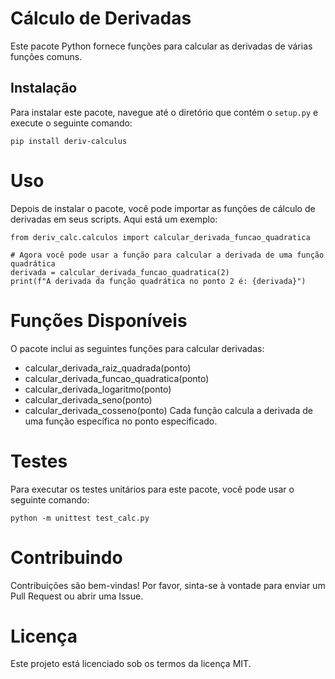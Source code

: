 # Cálculo de Derivadas

Este pacote Python fornece funções para calcular as derivadas de várias funções comuns.

## Instalação

Para instalar este pacote, navegue até o diretório que contém o `setup.py` e execute o seguinte comando:

```
pip install deriv-calculus

```

# Uso

Depois de instalar o pacote, você pode importar as funções de cálculo de derivadas em seus scripts. Aqui está um exemplo:
```
from deriv_calc.calculos import calcular_derivada_funcao_quadratica

# Agora você pode usar a função para calcular a derivada de uma função quadrática
derivada = calcular_derivada_funcao_quadratica(2)
print(f"A derivada da função quadrática no ponto 2 é: {derivada}")
```

# Funções Disponíveis
O pacote inclui as seguintes funções para calcular derivadas:

- calcular_derivada_raiz_quadrada(ponto)
- calcular_derivada_funcao_quadratica(ponto)
- calcular_derivada_logaritmo(ponto)
- calcular_derivada_seno(ponto)
- calcular_derivada_cosseno(ponto)
Cada função calcula a derivada de uma função específica no ponto especificado.

# Testes
Para executar os testes unitários para este pacote, você pode usar o seguinte comando:
```
python -m unittest test_calc.py

```
# Contribuindo
Contribuições são bem-vindas! Por favor, sinta-se à vontade para enviar um Pull Request ou abrir uma Issue.

# Licença
Este projeto está licenciado sob os termos da licença MIT.
